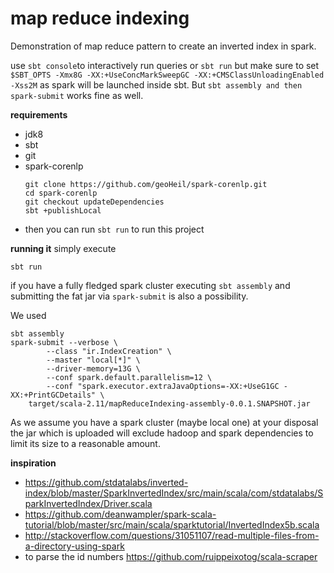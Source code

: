 # map reduce indexing
Demonstration of map reduce pattern to create an inverted index in spark.

use `sbt console`to interactively run queries or `sbt run` but make sure to set `$SBT_OPTS -Xmx8G -XX:+UseConcMarkSweepGC -XX:+CMSClassUnloadingEnabled -Xss2M`
as spark will be launched inside sbt. But `sbt assembly and then spark-submit` works fine as well.

**requirements**
- jdk8
- sbt
- git
- spark-corenlp
    ```
    git clone https://github.com/geoHeil/spark-corenlp.git
    cd spark-corenlp
    git checkout updateDependencies
    sbt +publishLocal
    ```
- then you can run `sbt run` to run this project

**running it**
simply execute

```
sbt run
```
if you have a fully fledged spark cluster executing `sbt assembly` and submitting the fat jar via `spark-submit` is also a possibility.

We used

```
sbt assembly
spark-submit --verbose \
        --class "ir.IndexCreation" \
        --master "local[*]" \
        --driver-memory=13G \
        --conf spark.default.parallelism=12 \
        --conf "spark.executor.extraJavaOptions=-XX:+UseG1GC -XX:+PrintGCDetails" \
	target/scala-2.11/mapReduceIndexing-assembly-0.0.1.SNAPSHOT.jar
```

As we assume you have a spark cluster (maybe local one) at your disposal the jar which is uploaded will exclude hadoop and spark dependencies to limit its size to a reasonable amount.

**inspiration**
- https://github.com/stdatalabs/inverted-index/blob/master/SparkInvertedIndex/src/main/scala/com/stdatalabs/SparkInvertedIndex/Driver.scala
- https://github.com/deanwampler/spark-scala-tutorial/blob/master/src/main/scala/sparktutorial/InvertedIndex5b.scala
- http://stackoverflow.com/questions/31051107/read-multiple-files-from-a-directory-using-spark
- to parse the id numbers https://github.com/ruippeixotog/scala-scraper
